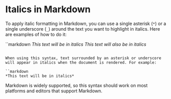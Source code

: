 # Italics in Markdown

To apply italic formatting in Markdown, you can use a single asterisk (`*`) or a single underscore (`_`) around the text you want to highlight in italics. Here are examples of how to do it:

``markdown
*This text will be in italics*
_This text will also be in italics_
```

When using this syntax, text surrounded by an asterisk or underscore will appear in italics when the document is rendered. For example:

``markdown
*This text will be in italics*
```

Markdown is widely supported, so this syntax should work on most platforms and editors that support Markdown.
